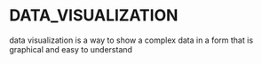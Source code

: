 # DATA_VISUALIZATION
data visualization is a way to show a complex data in a form that is graphical and easy to understand
